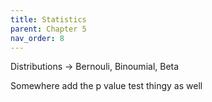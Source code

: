 ```yaml
---
title: Statistics
parent: Chapter 5
nav_order: 8
---
```


Distributions -> Bernouli, Binoumial, Beta

Somewhere add the p value test thingy as well 
